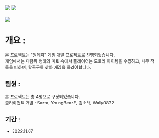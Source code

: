 ## <img src="https://img.shields.io/badge/unity-FFFFFF?style=for-the-badge&logo=unity&logoColor=black"> <img src="https://img.shields.io/badge/csharp-239120?style=for-the-badge&logo=CSharp&logoColor=white">

<img src="https://capsule-render.vercel.app/api?type=waving&color=auto&height=200&section=header&text=Today&fontSize=40" />

# 개요 :
본 프로젝트는 "원데이" 게임 개발 프로젝트로 진행되었습니다. <br>
게임에서는 다람쥐 형태의 미로 속에서 플레이어는 도토리 아이템을 수집하고, 나무 적들을 피하며, 탈출구를 찾아 게임을 클리어합니다.
<br>

## 팀원 :
본 프로젝트는 총 4명으로 구성되었습니다. <br>
클라이언트 개발 : Santa, YoungBeanE, 김소라, Wally0822
<br>

## 기간 : 
- 2022.11.07
